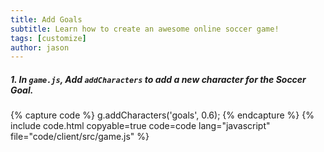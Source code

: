 ```yaml
---
title: Add Goals
subtitle: Learn how to create an awesome online soccer game!
tags: [customize]
author: jason
---
```


##### 1. In `game.js`, Add `addCharacters` to add a new character for the Soccer Goal.

{% capture code %}
	g.addCharacters('goals', 0.6);
{% endcapture %}
{% include code.html copyable=true code=code lang="javascript" file="code/client/src/game.js" %}

